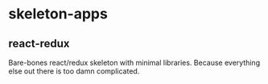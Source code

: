 # skeleton-apps

## react-redux
Bare-bones react/redux skeleton with minimal libraries.
Because everything else out there is too damn complicated.
